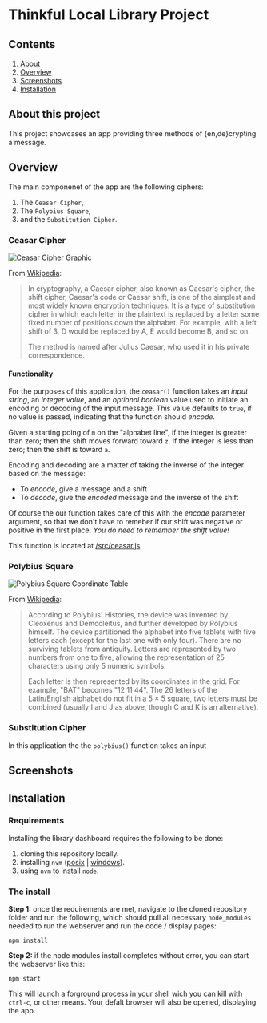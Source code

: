 # Thinkful Local Library Project

## Contents
1. [About](https://github.com/zetaomegagon/thinkful-decoder-ring#about-this-project)
2. [Overview](https://github.com/zetaomegagon/thinkful-decoder-ring#overview)
3. [Screenshots](https://github.com/zetaomegagon/thinkful-decoder-ring#screenshots)
4. [Installation](https://github.com/zetaomegagon/thinkful-decoder-ring#installation)

## About this project

This project showcases an app providing three methods of {en,de}crypting a message.

## Overview

The main componenet of the app are the following ciphers:
1. The `Ceasar Cipher`,
2. The `Polybius Square`,
3. and the `Substitution Cipher`.

### Ceasar Cipher
![Ceasar Cipher Graphic](https://upload.wikimedia.org/wikipedia/commons/thumb/4/4a/Caesar_cipher_left_shift_of_3.svg/800px-Caesar_cipher_left_shift_of_3.svg.png)

From [Wikipedia](https://en.wikipedia.org/wiki/Caesar_cipher):

> In cryptography, a Caesar cipher, also known as Caesar's cipher, the shift cipher, Caesar's code or Caesar shift, is one of the simplest and most widely known encryption techniques. It is a type of substitution cipher in which each letter in the plaintext is replaced by a letter some fixed number of positions down the alphabet. For example, with a left shift of 3, D would be replaced by A, E would become B, and so on.
> 
> The method is named after Julius Caesar, who used it in his private correspondence.

#### Functionality
For the purposes of this application, the `ceasar()` function takes an *input string*, an *integer value*, and an *optional boolean* value used to initiate an encoding or decoding of the input message. This value defaults to `true`, if no value is passed, indicating that the function should *encode*.

Given a starting poing of `m` on the "alphabet line", if the integer is greater than zero; then the shift moves forward toward `z`. If the integer is less than zero; then the shift is toward `a`.

Encoding and decoding are a matter of taking the inverse of the integer based on the message:
- To *encode*, give a message and a shift
- To *decode*, give the *encoded* message and the inverse of the shift

Of course the our function takes care of this with the *encode* parameter argument, so that we don't have to remeber if our shift was negative or positive in the first place. *You do need to remember the shift value!*

This function is located at [/src/ceasar.js](https://github.com/zetaomegagon/thinkful-decoder-ring/blob/main/src/caesar.js).

### Polybius Square
![Polybius Square Coordinate Table](https://1.bp.blogspot.com/-95Fb1cqkZpY/XUhlzx8Mx7I/AAAAAAAAwGs/qzcth0WN9zUNYvIKCE3abIH9S21icPHbACPcBGAYYCw/s1600/Polybius%2BSquare%2BCipher%2BKey.png)

From [Wikipedia](https://en.wikipedia.org/wiki/Polybius_square#Basic_form):

> According to Polybius' Histories, the device was invented by Cleoxenus and Democleitus, and further developed by Polybius himself. The device partitioned the alphabet into five tablets with five letters each (except for the last one with only four). There are no surviving tablets from antiquity. Letters are represented by two numbers from one to five, allowing the representation of 25 characters using only 5 numeric symbols.
> 
> Each letter is then represented by its coordinates in the grid. For example, "BAT" becomes "12 11 44". The 26 letters of the Latin/English alphabet do not fit in a 5 × 5 square, two letters must be combined (usually I and J as above, though C and K is an alternative).

### Substitution Cipher

In this application the the `polybius()` function takes an input 

## Screenshots

## Installation

### Requirements

Installing the library dashboard requires the following to be done:
1. cloning this repository locally.
2. installing `nvm` ([posix](https://github.com/Neilpang/nvm) | [windows](https://duckduckgo.com/?kae=d&kn=1&kak=-1&kaq=-1&kp=-2&kah=wt-wt&k5=1&kw=w&kax=-1&kau=-1&kaj=m&k1=-1&kav=1&ku=1&kao=-1&kap=-1&kk=-1&kl=us-en&kad=us-en&kg=p&kd=-1&kam=osm&q=installing+nvm+on+windows)).
3. using `nvm` to install `node`.

### The install

**Step 1:** once the requirements are met, navigate to the cloned repository folder and run the following, which should pull all necessary `node_modules` needed to run the webserver and run the code / display pages:

    npm install

**Step 2:** if the node modules install completes without error, you can start the webserver like this:

    npm start

This will launch a forground process in your shell wich you can kill with `ctrl-c`, or other means. Your defalt browser will also be opened, displaying the app.
